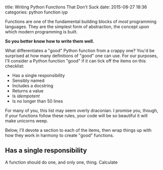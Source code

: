 title: Writing Python Functions That Don't Suck
date: 2015-08-27 18:36
categories: python function iyp

Functions are one of the fundamental building blocks of *most* programming
languages. They are the simplest form of abstraction, the concept upon which
modern programming is built. 

**So you better know how to write them well.**

What differentiates a "good" Python function from a crappy one? You'd be
surprised at how many definitions of "good" one can use. For our purposes, I'll
consider a Python function "good" if it can tick off the items on this
checklist: 

* Has a single responsibility
* Sensibly named
* Includes a docstring
* Returns a value
* Is *idempotent*
* Is no longer than 50 lines

For many of you, this list may seem overly draconian. I promise you, though, if
your functions follow these rules, your code will be so beautiful it will make
unicorns weep.

Below, I'll devote a section to each of the items, then wrap things up with how
they work in harmony to create "good" functions.

## Has a single responsibility

A function should do one, and only one, thing. Calculate 
